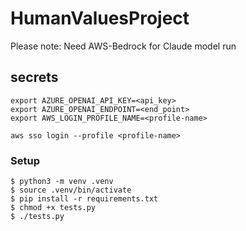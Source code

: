 HumanValuesProject
===================

Please note: Need AWS-Bedrock for Claude model run 

## secrets 

```
export AZURE_OPENAI_API_KEY=<api_key>
export AZURE_OPENAI_ENDPOINT=<end_point>
export AWS_LOGIN_PROFILE_NAME=<profile-name>

aws sso login --profile <profile-name>
```

### Setup 

```
$ python3 -m venv .venv
$ source .venv/bin/activate
$ pip install -r requirements.txt
$ chmod +x tests.py 
$ ./tests.py 
``` 

